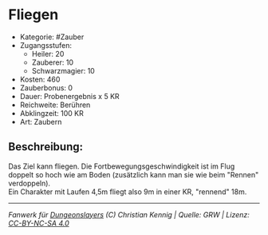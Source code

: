 # Fliegen  
- Kategorie: #Zauber  
- Zugangsstufen:  
  - Heiler: 20  
  - Zauberer: 10  
  - Schwarzmagier: 10  
- Kosten: 460  
- Zauberbonus: 0  
- Dauer: Probenergebnis x 5 KR  
- Reichweite: Berühren  
- Abklingzeit: 100 KR  
- Art: Zaubern     

## Beschreibung:
Das Ziel kann fliegen. Die Fortbewegungsgeschwindigkeit ist im Flug doppelt so hoch wie am Boden (zusätzlich kann man sie wie beim "Rennen" verdoppeln).<br>Ein Charakter mit Laufen 4,5m fliegt also 9m in einer KR, "rennend" 18m.


___
*Fanwerk für [Dungeonslayers](https://www.dungeonslayers.net/) (C) Christian Kennig | Quelle: GRW | Lizenz: [CC-BY-NC-SA 4.0](https://creativecommons.org/licenses/by-nc-sa/4.0/deed.de)*